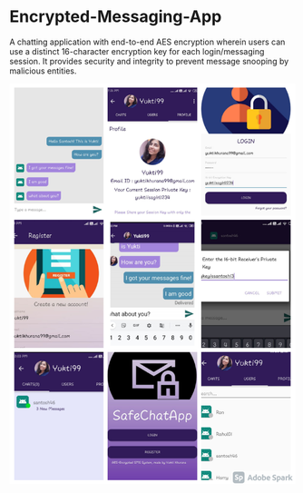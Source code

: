 # Encrypted-Messaging-App
A chatting application with end-to-end AES encryption wherein users can use a distinct 16-character encryption key for each login/messaging session. It provides security and integrity to prevent message snooping by malicious entities.

![](img/chatApp.png)
